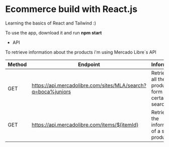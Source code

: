 # Ecommerce build with React.js

Learning the basics of React and Tailwind :)


To use the app, download it and run **npm start**

* API

To retrieve information about the products i'm using Mercado Libre´s API

| Method | Endpoint                                                     | Information                                       |
|--------|--------------------------------------------------------------|---------------------------------------------------|
| GET    | https://api.mercadolibre.com/sites/MLA/search?q=boca%juniors | Retrieves all the products form a certain search. |
| GET    | https://api.mercadolibre.com/items/${itemId}                 | Retrieves the information of a single product     |
